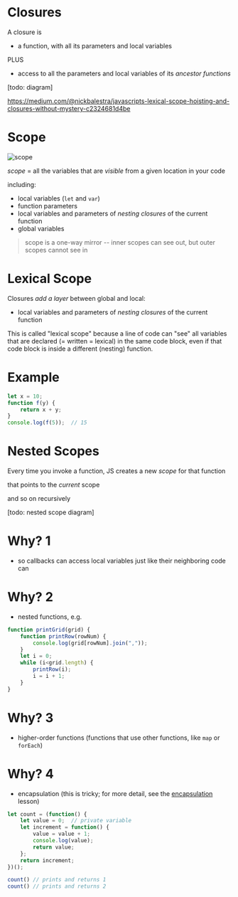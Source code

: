# Closures

A closure is

* a function, with all its parameters and local variables

PLUS

* access to all the parameters and local variables of its *ancestor functions*

[todo: diagram]

<https://medium.com/@nickbalestra/javascripts-lexical-scope-hoisting-and-closures-without-mystery-c2324681d4be>

# Scope

![scope](scope.jpg)

*scope* = all the variables that are *visible* from a given location in your code

including:

  * local variables (`let` and `var`)
  * function parameters
  * local variables and parameters of *nesting closures* of the current function
  * global variables

> scope is a one-way mirror -- inner scopes can see out, but outer scopes cannot see in

# Lexical Scope

Closures *add a layer* between global and local:

  * local variables and parameters of *nesting closures* of the current function

This is called "lexical scope" because a line of code can "see" all variables that are declared (= written = lexical) in the same code block, even if that code block is inside a different (nesting) function. 

# Example

```js
let x = 10;
function f(y) {
    return x + y;
}
console.log(f(5));  // 15
```

# Nested Scopes

Every time you invoke a function, JS creates a new *scope* for that function

that points to the *current* scope

and so on recursively

[todo: nested scope diagram]

# Why? 1

* so callbacks can access local variables just like their neighboring code can

# Why? 2

* nested functions, e.g.

```js
function printGrid(grid) {
    function printRow(rowNum) {
        console.log(grid[rowNum].join(","));
    }
    let i = 0;
    while (i<grid.length) {
        printRow(i);
        i = i + 1;
    }
}
```

# Why? 3

* higher-order functions (functions that use other functions, like `map` or `forEach`)

# Why? 4

* encapsulation (this is tricky; for more detail, see the [encapsulation](/javascript/encapsulation) lesson)

```js
let count = (function() {
    let value = 0;  // private variable
    let increment = function() {
        value = value + 1;
        console.log(value);
        return value;
    };
    return increment;
})();

count() // prints and returns 1
count() // prints and returns 2
```
